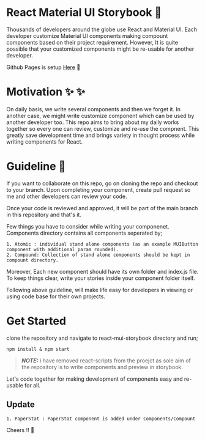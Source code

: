 # React Material UI Storybook 🚀

Thousands of developers around the globe use React and Material UI. Each developer customize Material UI components making compount components based on their project requirement. However, It is quite possible that your customized components might be re-usable for another developer.

Github Pages is setup [Here](https://arifshariati.github.io/react-mui-storybook/) 🔗
# Motivation ✨ ✨

On daily basis, we write several components and then we forget it. In another case, we might write customize component which can be used by another developer too. This repo aims to bring about my daily works together so every one can review, customize and re-use the compnent. This greatly save development time and brings variety in thought process while writing components for React.

# Guideline 📔

If you want to collaborate on this repo, go on cloning the repo and checkout to your branch. Upon completing your component, create pull request so me and other developers can review your code. 

Once your code is reviewed and approved, it will be part of the main branch in this repository and that's it. 

Few things you have to consider while writing your componenet. Components directory contains all components seperated by;

    1. Atomic : individual stand alone components (as an example MUIButton component with additional param rounded).
    2. Compound: Collection of stand alone components should be kept in compount directory.


Moreover, Each new component should have its own folder and index.js file. To keep things clear, write your stories inside your component folder itself.

Following above guideline, will make life easy for developers in viewing or using code base for their own projects. 

# Get Started 

clone the repository and navigate to react-mui-storybook directory and run;

```
npm install & npm start
```

> **_NOTE:_** i have removed react-scripts from the proejct as sole aim of the repository is to write components and preview in storybook. 

Let's code together for making development of components easy and re-usable for all.

## Update 

    1. PaperStat : PaperStat component is added under Components/Compount

Cheers !! 🥂